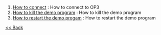  1. [How to connect] : How to connect to OP3  
 2. [How to kill the demo program] : How to kill the demo program  
 3. [How to restart the demo progam] : How to restart the demo program  


[&lt;&lt; Back](OP3-User's-Guide.md)

[How to connect]:[OP3-How-to-connect.md]
[How to kill the demo program]:[OP3-How-to-kill-the-demo-program.md]
[How to restart the demo progam]:[OP3-How-to-restart-the-demo-program.md]
